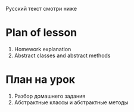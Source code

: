 Русский текст смотри ниже

# Plan of lesson <br/>
1. Homework explanation <br/>
2. Abstract classes and abstract methods  <br/>


# План на урок <br/>
1. Разбор домашнего задания  <br/>
2. Абстрактные классы и абстрактные методы  <br/>